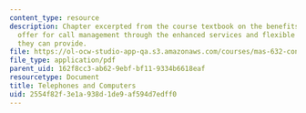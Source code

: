 ```yaml
---
content_type: resource
description: Chapter excerpted from the course textbook on the benefits computers
  offer for call management through the enhanced services and flexible call routing
  they can provide.
file: https://ol-ocw-studio-app-qa.s3.amazonaws.com/courses/mas-632-conversational-computer-systems-fall-2008/2554f82f3e1a938d1de9af594d7edff0_schmandt_ch11.pdf
file_type: application/pdf
parent_uid: 162f8cc3-ab62-9ebf-bf11-9334b6618eaf
resourcetype: Document
title: Telephones and Computers
uid: 2554f82f-3e1a-938d-1de9-af594d7edff0
---
```

